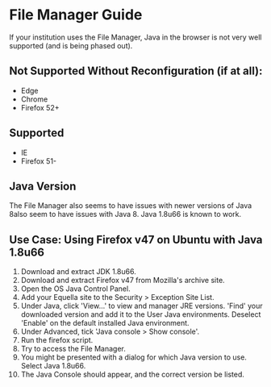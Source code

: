 # File Manager Guide
If your institution uses the File Manager, Java in the browser is not very well supported (and is being phased out).

## Not Supported Without Reconfiguration (if at all):
- Edge
- Chrome
- Firefox 52+

## Supported
- IE
- Firefox 51-

## Java Version
The File Manager also seems to have issues with newer versions of Java 8also seem to have issues with Java 8.  Java 1.8u66 is known to work.

## Use Case:  Using Firefox v47 on Ubuntu with Java 1.8u66
1. Download and extract JDK 1.8u66.
1. Download and extract Firefox v47 from Mozilla's archive site.
1. Open the OS Java Control Panel.
  1. Add your Equella site to the Security > Exception Site List.
  1. Under Java, click 'View...' to view and manager JRE versions.  'Find' your downloaded version and add it to the User Java environments.  Deselect 'Enable' on the default installed Java environment.
  1. Under Advanced, tick 'Java console > Show console'.
1. Run the firefox script.
1. Try to access the File Manager.
1. You might be presented with a dialog for which Java version to use.  Select Java 1.8u66.
1. The Java Console should appear, and the correct version be listed.
